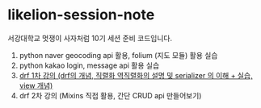 # likelion-session-note
서강대학교 멋쟁이 사자처럼 10기 세션 준비 코드입니다.
1) python naver geocoding api 활용, folium (지도 모듈) 활용 실습 
2) python kakao login, message api 활용 실습 
3) <a href="https://github.com/myway00/likelion-session-note/blob/map_api/5%EC%A3%BC%EC%B0%A8%20%ED%8C%8C%EC%9D%B4%EC%8D%AC%20%EC%8B%AC%ED%99%94%20(1)%20%EA%B0%95%EC%9D%98.pdf">drf 1차 강의 (drf의 개념, 직렬화 역직렬화의 설명 및 serializer 의 이해 + 실습, view 개념)</a>
4) drf 2차 강의 (Mixins 직접 활용, 간단 CRUD api 만들어보기)
